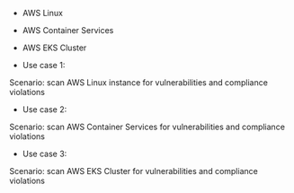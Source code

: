- AWS Linux 
- AWS Container Services 
- AWS EKS Cluster 


- Use case 1:

Scenario: scan AWS Linux instance for vulnerabilities and compliance violations


- Use case 2:

Scenario: scan AWS Container Services for vulnerabilities and compliance violations


- Use case 3: 

Scenario: scan AWS EKS Cluster for vulnerabilities and compliance violations

